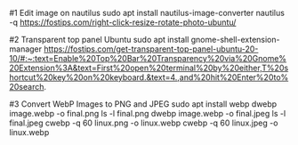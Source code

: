 #1 Edit image on nautilus
  sudo apt install nautilus-image-converter
  nautilus -q
https://fostips.com/right-click-resize-rotate-photo-ubuntu/

#2 Transparent top panel Ubuntu
  sudo apt install gnome-shell-extension-manager
  https://fostips.com/get-transparent-top-panel-ubuntu-20-10/#:~:text=Enable%20Top%20Bar%20Transparency%20via%20Gnome%20Extension%3A&text=First%20open%20terminal%20by%20either,T%20shortcut%20key%20on%20keyboard.&text=4.,and%20hit%20Enter%20to%20search.
  
#3 Convert WebP Images to PNG and JPEG
  sudo apt install webp
  dwebp image.webp -o final.png
  ls -l final.png
  dwebp image.webp -o final.jpeg
  ls -l final.jpeg
  cwebp -q 60 linux.png -o linux.webp
  cwebp -q 60 linux.jpeg -o linux.webp
